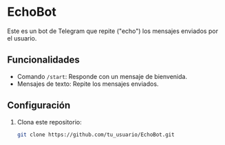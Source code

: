 # EchoBot

Este es un bot de Telegram que repite ("echo") los mensajes enviados por el usuario.

## Funcionalidades
- Comando `/start`: Responde con un mensaje de bienvenida.
- Mensajes de texto: Repite los mensajes enviados.

## Configuración
1. Clona este repositorio:
   ```bash
   git clone https://github.com/tu_usuario/EchoBot.git
